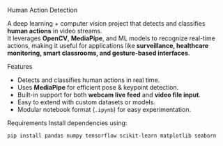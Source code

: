 Human Action Detection

A deep learning + computer vision project that detects and classifies **human actions** in video streams.  
It leverages **OpenCV**, **MediaPipe**, and ML models to recognize real-time actions, making it useful for applications like **surveillance, healthcare monitoring, smart classrooms, and gesture-based interfaces**.


 Features
- Detects and classifies human actions in real time.  
- Uses **MediaPipe** for efficient pose & keypoint detection.  
- Built-in support for both **webcam live feed** and **video file input**.  
- Easy to extend with custom datasets or models.  
- Modular notebook format (`.ipynb`) for easy experimentation.  


 Requirements
Install dependencies using:
```bash
pip install pandas numpy tensorflow scikit-learn matplotlib seaborn
